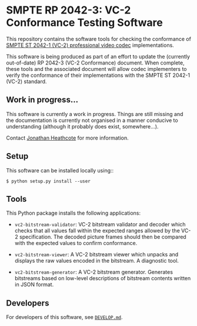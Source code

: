 SMPTE RP 2042-3: VC-2 Conformance Testing Software
==================================================

This repository contains the software tools for checking the conformance of
[SMPTE ST 2042-1 (VC-2) professional video
codec](https://www.bbc.co.uk/rd/projects/vc-2) implementations.

This software is being produced as part of an effort to update the (currently
out-of-date) RP 2042-3 (VC-2 Conformance) document. When complete, these tools
and the associated document will allow codec implementers to verify the
conformance of their implementations with the SMPTE ST 2042-1 (VC-2) standard.

Work in progress...
-------------------

This software is currently a work in progress. Things are still missing and the
documentation is currently not organised in a manner conducive to understanding
(although it probably does exist, somewhere...).

Contact [Jonathan Heathcote](mailto:jonathan.heathcote@bbc.co.uk) for more
information.


Setup
-----

This software can be installed locally using::

    $ python setup.py install --user


Tools
-----

This Python package installs the following applications:

* `vc2-bitstream-validator`: VC-2 bitstream validator and decoder which
  checks that all values fall within the expected ranges allowed by the VC-2
  specification. The decoded picture frames should then be compared with the
  expected values to confirm conformance.

* `vc2-bitstream-viewer`: A VC-2 bitstream viewer which unpacks and displays
  the raw values encoded in the bitstream. A diagnostic tool.

* `vc2-bitstream-generator`: A VC-2 bitstream generator. Generates bitstreams
  based on low-level descriptions of bitstream contents written in JSON format.


Developers
----------

For developers of this software, see [``DEVELOP.md``](./DEVELOP.md).
